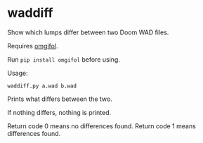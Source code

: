 # waddiff

Show which lumps differ between two Doom WAD files.

Requires [omgifol](https://github.com/devinacker/omgifol/).

Run `pip install omgifol` before using.

Usage:

`waddiff.py a.wad b.wad`

Prints what differs between the two.

If nothing differs, nothing is printed.

Return code 0 means no differences found.
Return code 1 means differences found.

